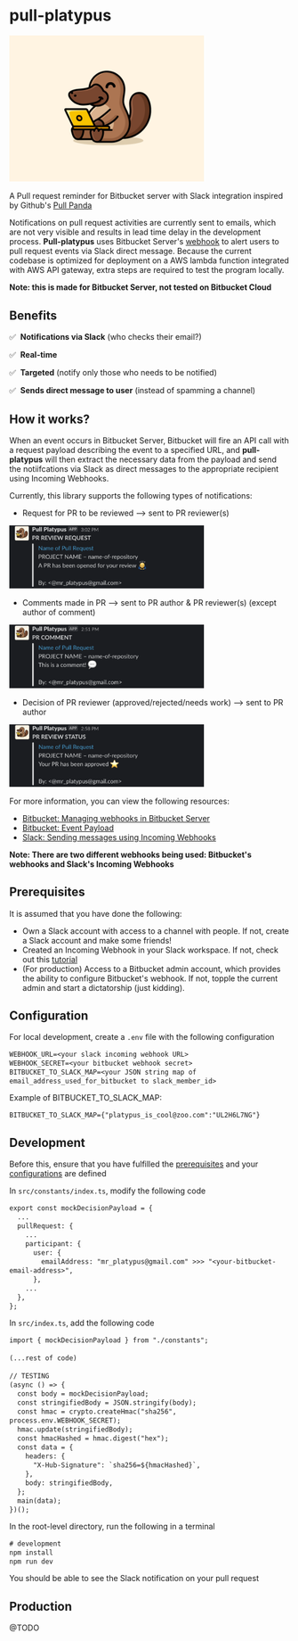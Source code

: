 # pull-platypus

<img src="assets/images/pull_platypus_icon.png" width="350px" alt="Image of Pull Platypus">

A Pull request reminder for Bitbucket server with Slack integration inspired by Github's [Pull Panda](https://pullreminders.com/)

Notifications on pull request activities are currently sent to emails, which are not very visible and results in lead time delay in the development process. **Pull-platypus** uses Bitbucket Server's [webhook](https://confluence.atlassian.com/bitbucketserver/managing-webhooks-in-bitbucket-server-938025878.html#ManagingwebhooksinBitbucketServer-creatingwebhooks) to alert users to pull request events via Slack direct message. Because the current codebase is optimized for deployment on a AWS lambda function integrated with AWS API gateway, extra steps are required to test the program locally.

**Note: this is made for Bitbucket Server, not tested on Bitbucket Cloud**

## Benefits
:white_check_mark:&nbsp;&nbsp;**Notifications via Slack** (who checks their email?)

:white_check_mark:&nbsp;&nbsp;**Real-time**

:white_check_mark:&nbsp;&nbsp;**Targeted** (notify only those who needs to be notified)

:white_check_mark:&nbsp;&nbsp;**Sends direct message to user** (instead of spamming a channel)

## How it works?
When an event occurs in Bitbucket Server, Bitbucket will fire an API call with a request payload describing the event to a specified URL, and **pull-platypus** will then extract the necessary data from the payload and send the notiifcations via Slack as direct messages to the appropriate recipient using Incoming Webhooks.

Currently, this library supports the following types of notifications:
* Request for PR to be reviewed --> sent to PR reviewer(s)
<img src="assets/images/pull-platypus-pr-opened.png" width="350px" alt="Image of Pull Platypus">

* Comments made in PR --> sent to PR author & PR reviewer(s) (except author of comment)
<img src="assets/images/pull-platypus-pr-comment.png" width="350px" alt="Image of Pull Platypus">

* Decision of PR reviewer (approved/rejected/needs work) --> sent to PR author
<img src="assets/images/pull-platypus-pr-decision.png" width="350px" alt="Image of Pull Platypus">

For more information, you can view the following resources:
* [Bitbucket: Managing webhooks in Bitbucket Server](https://confluence.atlassian.com/bitbucketserver/managing-webhooks-in-bitbucket-server-938025878.html#ManagingwebhooksinBitbucketServer-creatingwebhooks)
* [Bitbucket: Event Payload](https://confluence.atlassian.com/bitbucketserver/event-payload-938025882.html)
* [Slack: Sending messages using Incoming Webhooks](https://api.slack.com/messaging/webhooks)

**Note: There are two different webhooks being used: Bitbucket's webhooks and Slack's Incoming Webhooks**

## <a name="prerequisites"></a>Prerequisites
It is assumed that you have done the following:
* Own a Slack account with access to a channel with people. If not, create a Slack account and make some friends!
* Created an Incoming Webhook in your Slack workspace. If not, check out this [tutorial](https://api.slack.com/messaging/webhooks)
* (For production) Access to a Bitbucket admin account, which provides the ability to configure Bitbucket's webhook. If not, topple the current admin and start a dictatorship (just kidding).

## <a name="configuration"></a>Configuration
For local development, create a `.env` file with the following configuration
```
WEBHOOK_URL=<your slack incoming webhook URL>
WEBHOOK_SECRET=<your bitbucket webhook secret>
BITBUCKET_TO_SLACK_MAP=<your JSON string map of email_address_used_for_bitbucket to slack_member_id>
```

Example of BITBUCKET_TO_SLACK_MAP:
```
BITBUCKET_TO_SLACK_MAP={"platypus_is_cool@zoo.com":"UL2H6L7NG"}
```

## Development
Before this, ensure that you have fulfilled the [prerequisites](#prerequisites) and your [configurations](#configuration) are defined

In `src/constants/index.ts`, modify the following code
```
export const mockDecisionPayload = {
  ...
  pullRequest: {
    ...
    participant: {
      user: {
        emailAddress: "mr_platypus@gmail.com" >>> "<your-bitbucket-email-address>",
      },
    ...
  },
};
```

In `src/index.ts`, add the following code
```
import { mockDecisionPayload } from "./constants";

(...rest of code)

// TESTING
(async () => {
  const body = mockDecisionPayload;
  const stringifiedBody = JSON.stringify(body);
  const hmac = crypto.createHmac("sha256", process.env.WEBHOOK_SECRET);
  hmac.update(stringifiedBody);
  const hmacHashed = hmac.digest("hex");
  const data = {
    headers: {
      "X-Hub-Signature": `sha256=${hmacHashed}`,
    },
    body: stringifiedBody,
  };
  main(data);
})();
```

In the root-level directory, run the following in a terminal
```
# development
npm install
npm run dev
```
You should be able to see the Slack notification on your pull request

## Production
@TODO
